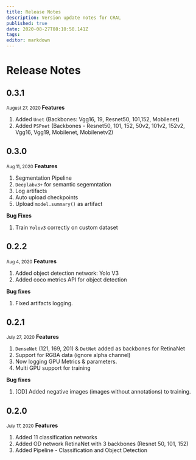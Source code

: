 ```yaml
---
title: Release Notes
description: Version update notes for CRAL
published: true
date: 2020-08-27T08:10:50.141Z
tags: 
editor: markdown
---
```


# Release Notes
## 0.3.1
<small> August 27, 2020 </small>
**Features**
  1. Added `Unet` (Backbones: Vgg16, 19, Resnet50, 101,152, Mobilenet)
  2. Added `PSPnet` (Backbones - Resnet50, 101, 152, 50v2, 101v2, 152v2, Vgg16, Vgg19, Mobilenet, Mobilenetv2)

## 0.3.0
<small>Aug 11, 2020</small>
**Features**
1. Segmentation Pipeline
1. `Deeplabv3+` for semantic segemntation
1. Log artifacts
1. Auto upload checkpoints
1. Upload `model.summary()` as artifact

**Bug Fixes**
1. Train `Yolov3` correctly on custom dataset
## 0.2.2 
<small>Aug 4, 2020</small>
**Features**
1. Added object detection network: Yolo V3
1. Added coco metrics API for object detection

**Bug fixes**
1. Fixed artifacts logging.

## 0.2.1
<small>July 27, 2020</small>
**Features**
1. `DenseNet` (121, 169, 201) & `DetNet` added as backbones for RetinaNet
1. Support for RGBA data (ignore alpha channel)
1. Now logging GPU Metrics & parameters.
1. Multi GPU support for training

**Bug fixes**
1. [OD] Added negative images (images without annotations) to training.


## 0.2.0
<small>July 17, 2020</small>
**Features**
1. Added 11 classification networks
1. Added OD network RetinaNet with 3 backbones (Resnet 50, 101, 152)
1. Added Pipeline - Classification and Object Detection



